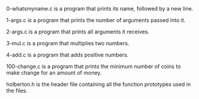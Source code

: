 0-whatsmyname.c is a program that prints its name, followed by a new line.

1-args.c is a program that prints the number of arguments passed into it.

2-args.c is a program that prints all arguments it receives.

3-mul.c is a program that multiplies two numbers.

4-add.c is a program that adds positive numbers.

100-change.c is a program that prints the minimum number of coins to make change for an amount of money.

holberton.h is the header file containing all the function prototypes used in the files.
